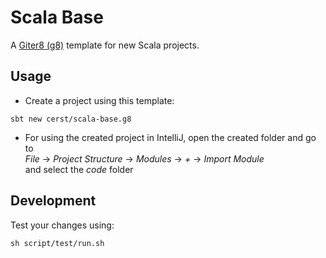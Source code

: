 # Scala Base
A [Giter8 (g8)](https://github.com/foundweekends/giter8) template for new Scala projects.  


## Usage
* Create a project using this template:
```
sbt new cerst/scala-base.g8
```
* For using the created project in IntelliJ, open the created folder and go to  
  _File_ -> _Project Structure_ -> _Modules_ -> _+_ -> _Import Module_  
  and select the _code_ folder

## Development
Test your changes using:
```
sh script/test/run.sh
```
